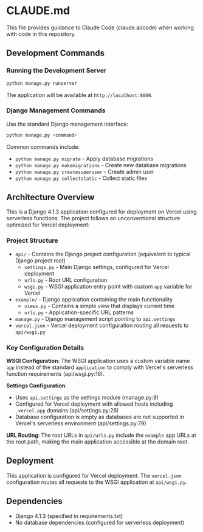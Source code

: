 # CLAUDE.md

This file provides guidance to Claude Code (claude.ai/code) when working with code in this repository.

## Development Commands

### Running the Development Server
```bash
python manage.py runserver
```
The application will be available at `http://localhost:8000`.

### Django Management Commands
Use the standard Django management interface:
```bash
python manage.py <command>
```

Common commands include:
- `python manage.py migrate` - Apply database migrations
- `python manage.py makemigrations` - Create new database migrations
- `python manage.py createsuperuser` - Create admin user
- `python manage.py collectstatic` - Collect static files

## Architecture Overview

This is a Django 4.1.3 application configured for deployment on Vercel using serverless functions. The project follows an unconventional structure optimized for Vercel deployment:

### Project Structure
- `api/` - Contains the Django project configuration (equivalent to typical Django project root)
  - `settings.py` - Main Django settings, configured for Vercel deployment
  - `urls.py` - Root URL configuration
  - `wsgi.py` - WSGI application entry point with custom `app` variable for Vercel
- `example/` - Django application containing the main functionality
  - `views.py` - Contains a simple view that displays current time
  - `urls.py` - Application-specific URL patterns
- `manage.py` - Django management script pointing to `api.settings`
- `vercel.json` - Vercel deployment configuration routing all requests to `api/wsgi.py`

### Key Configuration Details

**WSGI Configuration**: The WSGI application uses a custom variable name `app` instead of the standard `application` to comply with Vercel's serverless function requirements (api/wsgi.py:16).

**Settings Configuration**: 
- Uses `api.settings` as the settings module (manage.py:9)
- Configured for Vercel deployment with allowed hosts including `.vercel.app` domains (api/settings.py:28)
- Database configuration is empty as databases are not supported in Vercel's serverless environment (api/settings.py:79)

**URL Routing**: The root URLs in `api/urls.py` include the `example` app URLs at the root path, making the main application accessible at the domain root.

## Deployment

This application is configured for Vercel deployment. The `vercel.json` configuration routes all requests to the WSGI application at `api/wsgi.py`.

## Dependencies

- Django 4.1.3 (specified in requirements.txt)
- No database dependencies (configured for serverless deployment)